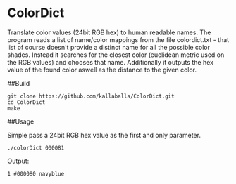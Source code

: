 ColorDict
============

Translate color values (24bit RGB hex) to human readable names. The program reads a list of name/color mappings
from the file colordict.txt - that list of course doesn't provide a distinct name for all the possible color shades.
Instead it searches for the closest color (euclidean metric used on the RGB values) and chooses that name.
Additionally it outputs the hex value of the found color aswell as the distance to the given color.

##Build

    git clone https://github.com/kallaballa/ColorDict.git
    cd ColorDict
    make

##Usage

Simple pass a 24bit RGB hex value as the first and only parameter. 

    ./colorDict 000081

Output:

    1 #000080 navyblue
